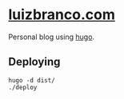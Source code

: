 # [luizbranco.com](http://luizbranco.com)

Personal blog using [hugo](https://github.com/spf13/hugo).

## Deploying

    hugo -d dist/
    ./deploy
